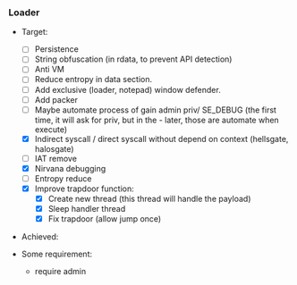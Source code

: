 ### Loader
-   Target:
    -   [ ] Persistence
    -   [ ] String obfuscation (in rdata, to prevent API detection)
    -   [ ] Anti VM
    -   [ ] Reduce entropy in data section.
    -   [ ] Add exclusive (loader, notepad) window defender.
    -   [ ] Add packer
    -   [ ] Maybe automate process of gain admin priv/ SE_DEBUG (the first time, it will ask for priv, but in the - later, those are automate when execute)
    -   [x] Indirect syscall / direct syscall without depend on context (hellsgate, halosgate)
    -   [ ] IAT remove
    -   [x] Nirvana debugging
    -   [ ] Entropy reduce
    -   [x] Improve trapdoor function:
        -   [x] Create new thread (this thread will handle the payload)
        -   [x] Sleep handler thread
        -   [x] Fix trapdoor (allow jump once)

-   Achieved:

-   Some requirement:
    -   require admin